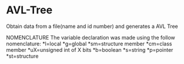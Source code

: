 # AVL-Tree
Obtain data from a file(name and id number) and generates a AVL Tree

NOMENCLATURE
The variable declaration was made using the follow nomenclature:
*l=local
*g=global
*sm=structure member
*cm=class member
*uX=unsigned int of X bits
*b=boolean
*s=string
*p=pointer
*st=structure
